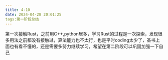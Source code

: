```yaml
---
title: 4-10
date: 2024-04-28 20:01:25
tags:第一阶段总结
---
```


第一次接触Rust，之前用C++,python居多，学习Rust的过程是一次探索，发现很多用法之前都没有接触过，算法能力也不太行，也是平时coding太少了，圣书上面也有看不懂的，还是需要多努力继续学习，希望在第二阶段可以巩固加强一下自己
